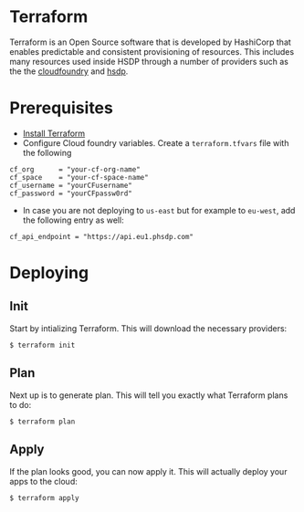 # Terraform
Terraform is an Open Source software that is developed by HashiCorp that enables predictable and consistent provisioning of resources. This includes many resources used inside HSDP through a number of providers such as the the [cloudfoundry](https://registry.terraform.io/providers/philips-labs/cloudfoundry/latest) and [hsdp](https://registry.terraform.io/providers/philips-software/hsdp/latest).

# Prerequisites
* [Install Terraform](https://learn.hashicorp.com/tutorials/terraform/install-cli)
* Configure Cloud foundry variables. Create a `terraform.tfvars` file with the following

```hcl
cf_org      = "your-cf-org-name"
cf_space    = "your-cf-space-name"
cf_username = "yourCFusername"
cf_password = "yourCFpassw0rd"
```

* In case you are not deploying to `us-east` but for example to `eu-west`, add the following entry as well:

```hcl
cf_api_endpoint = "https://api.eu1.phsdp.com"
```

# Deploying

## Init
Start by intializing Terraform. This will download the necessary providers:

```shell
$ terraform init
```

## Plan
Next up is to generate plan. This will tell you exactly what Terraform plans to do:

```shell
$ terraform plan
```

## Apply
If the plan looks good, you can now apply it. This will actually deploy your apps to the cloud:

```shell
$ terraform apply
```
